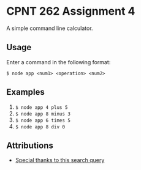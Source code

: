 # CPNT 262 Assignment 4
A simple command line calculator.

## Usage
Enter a command in the following format:

```
$ node app <num1> <operation> <num2>
```

## Examples
1. `$ node app 4 plus 5`
2. `$ node app 8 minus 3`
3. `$ node app 6 times 5`
4. `$ node app 8 div 0` 

## Attributions
- [Special thanks to this search query](https://www.google.com/search?q=js+test+for+nan)